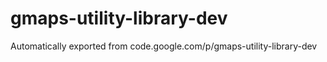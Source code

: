 # gmaps-utility-library-dev
Automatically exported from code.google.com/p/gmaps-utility-library-dev
